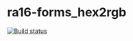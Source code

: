 # ra16-forms_hex2rgb

[![Build status](https://ci.appveyor.com/api/projects/status/33haoli87t4repa7?svg=true)](https://ci.appveyor.com/project/DmitriyAg1967/ra16-forms-hex2rgb)